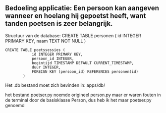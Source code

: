 Bedoeling applicatie:
Een persoon kan aangeven wanneer en hoelang hij gepoetst heeft, want tanden poetsen is zeer belangrijk.
--------------------------------------------------------------------------
Structuur van de database:
    CREATE TABLE personen (
                id INTEGER PRIMARY KEY,
                naam TEXT NOT NULL
            )

    CREATE TABLE poetssessies (
                id INTEGER PRIMARY KEY,
                persoon_id INTEGER,
                begintijd TIMESTAMP DEFAULT CURRENT_TIMESTAMP,
                duur INTEGER,
                FOREIGN KEY (persoon_id) REFERENCES personen(id)
            )

Het .db bestand moet zich bevinden in: apps/db/

het bestand poetser.py noemde origineel person.py maar er waren fouten in de terminal door de basisklasse Person, dus heb ik het maar poetser.py genoemd